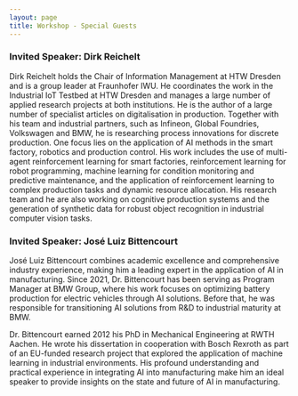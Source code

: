 ```yaml
---
layout: page
title: Workshop - Special Guests
---
```


### Invited Speaker: Dirk Reichelt
Dirk Reichelt holds the Chair of Information Management at HTW Dresden and is a group leader at Fraunhofer IWU. He coordinates the work in the Industrial IoT Testbed at HTW Dresden and manages a large number of applied research projects at both institutions. He is the author of a large number of specialist articles on digitalisation in production. Together with his team and industrial partners, such as Infineon, Global Foundries, Volkswagen and BMW, he is researching process innovations for discrete production. One focus lies on the application of AI methods in the smart factory, robotics and production control. His work includes the use of multi-agent reinforcement learning for smart factories, reinforcement learning for robot programming, machine learning for condition monitoring and predictive maintenance, and the application of reinforcement learning to complex production tasks and dynamic resource allocation. His research team and he are also working on cognitive production systems and the generation of synthetic data for robust object recognition in industrial computer vision tasks.

### Invited Speaker: José Luiz Bittencourt
José Luiz Bittencourt combines academic excellence and comprehensive industry experience, making him a leading expert in the application of AI in manufacturing. Since 2021, Dr. Bittencourt has been serving as Program Manager at BMW Group, where his work focuses on optimizing battery production for electric vehicles through AI solutions. Before that, he was responsible for transitioning AI solutions from R&D to industrial maturity at BMW. 

Dr. Bittencourt earned 2012 his PhD in Mechanical Engineering at RWTH Aachen. He wrote his dissertation in cooperation with Bosch Rexroth as part of an EU-funded research project that explored the application of machine learning in industrial environments. His profound understanding and practical experience in integrating AI into manufacturing make him an ideal speaker to provide insights on the state and future of AI in manufacturing.